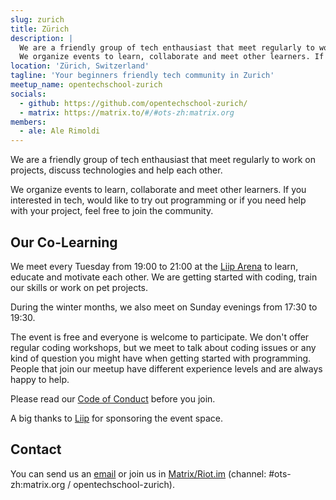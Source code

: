 ```yaml
---
slug: zurich
title: Zürich
description: |
  We are a friendly group of tech enthausiast that meet regularly to work on projects, discuss technologies and help each other.
  We organize events to learn, collaborate and meet other learners. If you interested in tech, would like to try out programming or if you need help with your project, feel free to join the community.
location: 'Zürich, Switzerland'
tagline: 'Your beginners friendly tech community in Zurich'
meetup_name: opentechschool-zurich
socials:
  - github: https://github.com/opentechschool-zurich/
  - matrix: https://matrix.to/#/#ots-zh:matrix.org
members:
  - ale: Ale Rimoldi
---
```


We are a friendly group of tech enthausiast that meet regularly to work on projects, discuss technologies and help each other.

We organize events to learn, collaborate and meet other learners. If you interested in tech, would like to try out programming or if you need help with your project, feel free to join the community.

## Our Co-Learning

We meet every Tuesday from 19:00 to 21:00 at the [Liip Arena](https://www.openstreetmap.org/node/721046233) to learn, educate and motivate each other. We are getting started with coding, train our skills or work on pet projects.

During the winter months, we also meet on Sunday evenings from 17:30 to 19:30.

The event is free and everyone is welcome to participate. We don't offer regular coding workshops, but we meet to talk about coding issues or any kind of question you might have when getting started with programming. People that join our meetup have different experience levels and are always happy to help.

Please read our [Code of Conduct]({{site.baseurl}}/code-of-conduct/) before you join.

A big thanks to [Liip](https://liip.ch) for sponsoring the event space.

## Contact

You can send us an [email](mailto:team.zurich@opentechschool.org) or join us in [Matrix/Riot.im](https://riot.im/app/#/room/!QfxBFKxPagVsgBPhpa:matrix.org?via=matrix.org) (channel: #ots-zh:matrix.org / opentechschool-zurich).
